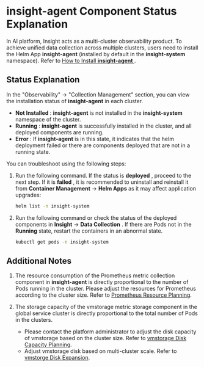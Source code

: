 # insight-agent Component Status Explanation

In AI platform, Insight acts as a multi-cluster observability product.
To achieve unified data collection across multiple clusters, users need to install
the Helm App __insight-agent__ (installed by default in the __insight-system__ namespace).
Refer to [How to Install __insight-agent__ ](../quickstart/install/install-agent.md).

## Status Explanation

In the "Observability" -> "Collection Management" section, you can view the installation status
of __insight-agent__ in each cluster.

- __Not Installed__ : __insight-agent__ is not installed in the __insight-system__ namespace of the cluster.
- __Running__ : __insight-agent__ is successfully installed in the cluster, and all deployed components are running.
- __Error__ : If __insight-agent__ is in this state, it indicates that the helm deployment failed or
  there are components deployed that are not in a running state.

You can troubleshoot using the following steps:

1. Run the following command. If the status is __deployed__ , proceed to the next step.
   If it is __failed__ , it is recommended to uninstall and reinstall it from
   __Container Management__ -> __Helm Apps__ as it may affect application upgrades:

    ```bash
    helm list -n insight-system
    ```

2. Run the following command or check the status of the deployed components in
   __Insight__ -> __Data Collection__ . If there are Pods not in the __Running__ state,
   restart the containers in an abnormal state.

    ```bash
    kubectl get pods -n insight-system
    ```

## Additional Notes

1. The resource consumption of the Prometheus metric collection component in __insight-agent__ 
   is directly proportional to the number of Pods running in the cluster.
   Please adjust the resources for Prometheus according to the cluster size.
   Refer to [Prometheus Resource Planning](../quickstart/res-plan/prometheus-res.md).

2. The storage capacity of the vmstorage metric storage component in the global service cluster
   is directly proportional to the total number of Pods in the clusters.

    - Please contact the platform administrator to adjust the disk capacity of vmstorage
      based on the cluster size. Refer to [vmstorage Disk Capacity Planning](../quickstart/res-plan/vms-res-plan.md).
    - Adjust vmstorage disk based on multi-cluster scale.
      Refer to [vmstorge Disk Expansion](../quickstart/res-plan/modify-vms-disk.md).
